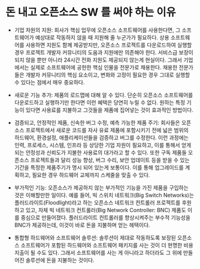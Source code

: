 돈 내고 오픈소스 SW 를 써야 하는 이유
=====================================

 * 기업 차원의 지원:
 회사가 핵심 업무에 오픈소스 소프트웨어를 사용한다면, 그 소프트웨어가 예상대로 작동하지 않을 때 지원해 줄 누군가가 필요하다. 상용 소프트웨어를 사용하면 지원도 함께 제공받지만, 오픈소스 프로젝트를 다운로드하여 실행할 경우 프로젝트 개발자 커뮤니티의 도움과 지원에만 의존해야 한다. 서비스급 보장이 되지 않을 뿐만 아니라 24시간 전화 지원도 제공되지 않는게 현실이다. 그래서 기업에서는 실제로 소프트웨어에 공헌한 핵심 인물을 전문가로 채용한다. 채용한 전문가들은 개발자 커뮤니티의 핵심 요소이고, 변화와 고정이 필요한 경우 그대로 실행할 수 있다는 점에서 매우 중요하다.

 * 새로운 기능 추가:
 제품의 로드맵에 대해 알 수 있다. 단순히 오픈소스 소프트웨어를 다운로드하고 실행하기만 한다면 이런 혜택은 당연히 누릴 수 없다. 원하는 특정 기능이 있다면 사용료를 지불하고 그것들을 제품에 집어넣는 것이 효과적인 방법이다.

 * 검증되고, 안정적인 제품, 신속한 버그 수정, 예측 가능한 제품 주기:
 회사들은 오픈소스 프로젝트에서 새로운 코드를 자사 유료 제품에 포함시키기 전에 넓은 범위의 하드웨어, 환경설정, 애플리케이션들을 검증하고 버그를 수정한다.  이런 과정에는 인력, 프로세스, 시스템, 인프라 등 상당한 기업 자원이 필요하고, 이를 통해서 얻게 되는 안정성과 신뢰도가 지불한 사용료의 대가라고 할 수 있다. 또한 구독 제품들 오픈소스 프로젝트들과 달리 성능 향상, 버그 수리, 보안 업데이트 등을 받을 수 있는 기간을 특정한 제품주기가 명시 되어 있는게 보통이다. 이를 통해 업그레이드를 계획하고, 필요한 경우 하드웨어 교체까지 스케줄을 맞출 수 있다.

 *  부가적인 기능:
 오픈소스가 제공하지 않는 부가적인 기능을 가진 제품을 구입하는 것은 이해할만한 일이다. 예를 들어, 빅 스위치 네트워크(Big Switch Networks)는 플러드라이트(Floodlight)라고 하는 오픈소스 네트워크 컨트롤러 프로젝트를 후원하고 있고, 자체 빅 네트워크 컨트롤러(Big Network Controller: BNC) 제품도 이를 중심으로 만들어졌다. 플러드라이트 컨트롤러를 향상시켜주는 부수적 기능성을 BNC가 제공하는데, 이것이 바로 돈을 지불하며 얻는 헤택이다.

 * 통합형 하드웨어와 소프트웨어 솔루션:
 솔루션이 제대로 작동하도록 보장된 오픈소스 소프트웨어가 포함된 하드웨어와 소프트웨어 패키지를 사는 것이 더 현명한 비용 지출이 될 수도 있다. 그래서 소프트웨어를 사는 게 아니라고 하더라도 그 위에 만들어진 솔루션에 돈을 지불하는 것이다.
